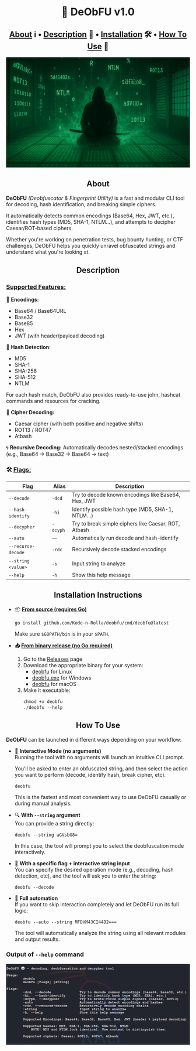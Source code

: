 <h1 align='center'>🥋 DeObFU v1.0</h1>

<h2 align='center'><a href='#about'>About</a> ℹ️ • <a href='#dd'>Description</a> 🔬 • <a href='#ii'>Installation</a> 🛠️ • <a href='#htu'>How To Use</a> 🤚</h2>

<img src='https://github.com/Kode-n-Rolla/deobfu/blob/main/imgs/deobfu.png'>

<h2 id='about' align="center">About</h2>
<strong>DeObFU</strong> <i>(Deobfuscator & Fingerprint Utility)</i> is a fast and modular CLI tool for decoding, hash identification, and breaking simple ciphers.
<p></p>
<p>It automatically detects common encodings (Base64, Hex, JWT, etc.), identifies hash types (MD5, SHA-1, NTLM…), and attempts to decipher Caesar/ROT-based ciphers.</p>

Whether you're working on penetration tests, bug bounty hunting, or CTF challenges, DeObFU helps you quickly unravel obfuscated strings and understand what you're looking at.

<h2 id='dd' align="center">Description</h2>
<h3><ins>Supported Features:</ins></h3>

🔐 <strong>Encodings:</strong>
<ul>
  <li>Base64 / Base64URL</li>
  <li>Base32</li>
  <li>Base85</li>
  <li>Hex</li>
  <li>JWT (with header/payload decoding)</li>
</ul>

🧬 <strong>Hash Detection:</strong>
<ul>
  <li>MD5</li>  
  <li>SHA-1</li>  
  <li>SHA-256</li>  
  <li>SHA-512</li>  
  <li>NTLM</li>
</ul>

For each hash match, DeObFU also provides ready-to-use john, hashcat commands and resources for cracking.

🧠 <strong>Cipher Decoding:</strong>
<ul>
  <li>Caesar cipher (with both positive and negative shifts)</li>
  <li>ROT13 / ROT47</li>
  <li>Atbash</li>
</ul>

🌀 <strong>Recursive Decoding:</strong>
Automatically decodes nested/stacked encodings (e.g., Base64 → Base32 → Base64 → text)

<h3>🛠 <ins>Flags:</ins></h3>

| Flag                     | Alias    | Description                                              |
|--------------------------|----------|----------------------------------------------------------|
| `--decode`               | `-dcd`   | Try to decode known encodings like Base64, Hex, JWT     |
| `--hash-identify`        | `-hi`    | Identify possible hash type (MD5, SHA-1, NTLM…)         |
| `--decypher`             | `-dcyph` | Try to break simple ciphers like Caesar, ROT, Atbash    |
| `--auto`                 | —        | Automatically run decode and hash-identify              |
| `--recurse-decode`       | `-rdc`   | Recursively decode stacked encodings                    |
| `--string <value>`       | `-s`     | Input string to analyze                                 |
| `--help`                 | `-h`     | Show this help message                                   |

<h2 id='ii' align='center'>Installation Instructions</h2>
<ul>
  <li>📦 <strong><ins>From source (requires Go)</ins></strong></li>
    <pre><code>go install github.com/Kode-n-Rolla/deobfu/cmd/deobfu@latest</code></pre>
    Make sure <code>$GOPATH/bin</code> is in your <code>$PATH</code>.
  <p></p>
  <li><strong>📥 <ins>From binary release (no Go required)</ins></strong></li>
    <ol>
      <li>Go to the <a href='https://github.com/Kode-n-Rolla/deobfu/releases'>Releases</a> page
      <li>Download the appropriate binary for your system:
        <ul>
          <li><a href='https://github.com/Kode-n-Rolla/deobfu/releases/download/v1.0/deobfu-linux'>deobfu</a> for Linux</li>
          <li><a href='https://github.com/Kode-n-Rolla/deobfu/releases/download/v1.0/deobfu.exe'>deobfu.exe</a> for Windows</li>
          <li><a href='https://github.com/Kode-n-Rolla/deobfu/releases/download/v1.0/deobfu-macos'>deobfu</a> for macOS</li>
        </ul>
      <li>Make it executable:</li>
        <pre><code>chmod +x deobfu
./deobfu --help</code></pre>
    </ol>
</ul>

<h2 id='htu' align='center'>How To Use</h2>
<strong>DeObFU</strong> can be launched in different ways depending on your workflow:
<ul>
  <li>🧠 <strong>Interactive Mode (no arguments)</strong></li>
    Running the tool with no arguments will launch an intuitive CLI prompt.
    <p>You’ll be asked to enter an obfuscated string, and then select the action you want to perform (decode, identify hash, break cipher, etc).</p>
    <pre><code>deobfu</code></pre>
    This is the fastest and most convenient way to use DeObFU casually or during manual analysis.
  <p></p>
  <li>🔍 <strong>With <code>--string</code> argument</strong></li>
    You can provide a string directly:
    <pre><code>deobfu --string aGVsbG8=</code></pre>
    In this case, the tool will prompt you to select the deobfuscation mode interactively.
  <p></p>
  <li>🎯 <strong>With a specific flag + interactive string input</strong></li>
    You can specify the desired operation mode (e.g., decoding, hash detection, etc), and the tool will ask you to enter the string:
    <pre><code>deobfu --decode</code></pre>
  <li>🧪 <strong>Full automation</strong></li>
    If you want to skip interaction completely and let DeObFU run its full logic:
    <pre><code>deobfu --auto --string MFDVM43CI44D2===</code></pre>
    The tool will automatically analyze the string using all relevant modules and output results.
</ul>
<h3>Output of <code>--help</code> command</h3>
<img src='https://github.com/Kode-n-Rolla/deobfu/blob/main/imgs/help_command.png' />
